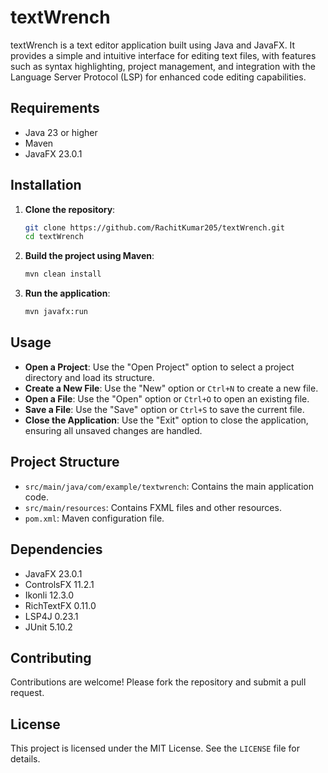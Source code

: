 # textWrench

textWrench is a text editor application built using Java and JavaFX. It provides a simple and intuitive interface for editing text files, with features such as syntax highlighting, project management, and integration with the Language Server Protocol (LSP) for enhanced code editing capabilities.

## Requirements

- Java 23 or higher
- Maven
- JavaFX 23.0.1

## Installation

1. **Clone the repository**:
    ```sh
    git clone https://github.com/RachitKumar205/textWrench.git
    cd textWrench
    ```

2. **Build the project using Maven**:
    ```sh
    mvn clean install
    ```

3. **Run the application**:
    ```sh
    mvn javafx:run
    ```

## Usage

- **Open a Project**: Use the "Open Project" option to select a project directory and load its structure.
- **Create a New File**: Use the "New" option or `Ctrl+N` to create a new file.
- **Open a File**: Use the "Open" option or `Ctrl+O` to open an existing file.
- **Save a File**: Use the "Save" option or `Ctrl+S` to save the current file.
- **Close the Application**: Use the "Exit" option to close the application, ensuring all unsaved changes are handled.

## Project Structure

- `src/main/java/com/example/textwrench`: Contains the main application code.
- `src/main/resources`: Contains FXML files and other resources.
- `pom.xml`: Maven configuration file.

## Dependencies

- JavaFX 23.0.1
- ControlsFX 11.2.1
- Ikonli 12.3.0
- RichTextFX 0.11.0
- LSP4J 0.23.1
- JUnit 5.10.2

## Contributing

Contributions are welcome! Please fork the repository and submit a pull request.

## License

This project is licensed under the MIT License. See the `LICENSE` file for details.